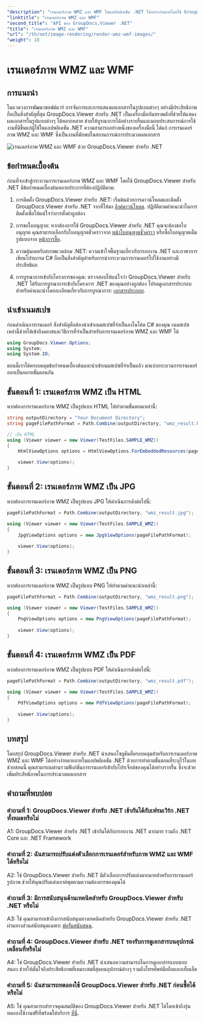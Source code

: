```yaml
---
"description": "เรนเดอร์ภาพ WMZ และ WMF ในแอปพลิเคชัน .NET ได้อย่างง่ายดายโดยใช้ GroupDocs.Viewer สำหรับ .NET ปรับปรุงความสามารถในการประมวลผลเอกสารได้อย่างง่ายดาย"
"linktitle": "เรนเดอร์ภาพ WMZ และ WMF"
"second_title": "API ของ GroupDocs.Viewer .NET"
"title": "เรนเดอร์ภาพ WMZ และ WMF"
"url": "/th/net/image-rendering/render-wmz-wmf-images/"
"weight": 18
---
```


# เรนเดอร์ภาพ WMZ และ WMF

## การแนะนำ

ในแวดวงการพัฒนาซอฟต์แวร์ การจัดการและการแสดงผลเอกสารในรูปแบบต่างๆ อย่างมีประสิทธิภาพถือเป็นสิ่งสำคัญที่สุด GroupDocs.Viewer สำหรับ .NET เป็นเครื่องมืออันทรงพลังที่ช่วยให้แสดงผลเอกสารในรูปแบบต่างๆ ได้หลากหลาย ช่วยให้บูรณาการได้อย่างราบรื่นและมอบประสบการณ์การใช้งานที่ดีขึ้นแก่ผู้ใช้ในแอปพลิเคชัน .NET ความสามารถอย่างหนึ่งของเครื่องมือนี้ ได้แก่ การเรนเดอร์ภาพ WMZ และ WMF ซึ่งเป็นงานที่มักพบในสถานการณ์การประมวลผลเอกสาร

![เรนเดอร์ภาพ WMZ และ WMF ด้วย GroupDocs.Viewer สำหรับ .NET](/viewer/image-rendering/render-wmz-and-wmf-images.png)

## ข้อกำหนดเบื้องต้น

ก่อนที่จะเข้าสู่กระบวนการเรนเดอร์ภาพ WMZ และ WMF โดยใช้ GroupDocs.Viewer สำหรับ .NET มีข้อกำหนดเบื้องต้นหลายประการที่ต้องปฏิบัติตาม:

1. การติดตั้ง GroupDocs.Viewer สำหรับ .NET: เริ่มต้นด้วยการดาวน์โหลดและติดตั้ง GroupDocs.Viewer สำหรับ .NET จากที่ให้มา [ลิงค์ดาวน์โหลด](https://releases.groupdocs.com/viewer/net/). ปฏิบัติตามคำแนะนำในการติดตั้งเพื่อให้แน่ใจว่าการตั้งค่าถูกต้อง

2. การขอใบอนุญาต: หากต้องการใช้ GroupDocs.Viewer สำหรับ .NET คุณจะต้องขอใบอนุญาต คุณสามารถเลือกรับใบอนุญาตชั่วคราวจาก [หน้าใบอนุญาตชั่วคราว](https://purchase.groupdocs.com/temporary-license/) หรือซื้อใบอนุญาตเต็มรูปแบบจาก [หน้าการซื้อ](https://purchase-groupdocs.com/buy).

3. ความคุ้นเคยกับสภาพแวดล้อม .NET: ความเข้าใจพื้นฐานเกี่ยวกับกรอบงาน .NET และภาษาการเขียนโปรแกรม C# ถือเป็นสิ่งสำคัญสำหรับการนำกระบวนการเรนเดอร์ไปใช้งานอย่างมีประสิทธิผล

4. การบูรณาการเข้ากับโครงการของคุณ: ตรวจสอบให้แน่ใจว่า GroupDocs.Viewer สำหรับ .NET ได้รับการบูรณาการเข้ากับโครงการ .NET ของคุณอย่างถูกต้อง โปรดดูเอกสารประกอบสำหรับคำแนะนำโดยละเอียดเกี่ยวกับการบูรณาการ: [เอกสารประกอบ](https://tutorials-groupdocs.com/viewer/net/).

## นำเข้าเนมสเปซ

ก่อนดำเนินการเรนเดอร์ สิ่งสำคัญคือต้องนำเข้าเนมสเปซที่จำเป็นลงในโค้ด C# ของคุณ เนมสเปซเหล่านี้ช่วยให้เข้าถึงคลาสและวิธีการที่จำเป็นสำหรับการเรนเดอร์ภาพ WMZ และ WMF ได้

```csharp
using GroupDocs.Viewer.Options;
using System;
using System.IO;
```

ตอนนี้เราได้ครอบคลุมข้อกำหนดเบื้องต้นและนำเข้าเนมสเปซที่จำเป็นแล้ว มาแบ่งกระบวนการเรนเดอร์ออกเป็นหลายขั้นตอนกัน

## ขั้นตอนที่ 1: เรนเดอร์ภาพ WMZ เป็น HTML

หากต้องการเรนเดอร์ภาพ WMZ เป็นรูปแบบ HTML ให้ทำตามขั้นตอนเหล่านี้:

```csharp
string outputDirectory = "Your Document Directory";
string pageFilePathFormat = Path.Combine(outputDirectory, "wmz_result.html");

// เป็น HTML
using (Viewer viewer = new Viewer(TestFiles.SAMPLE_WMZ))
{
    HtmlViewOptions options = HtmlViewOptions.ForEmbeddedResources(pageFilePathFormat);

    viewer.View(options);
}
```

## ขั้นตอนที่ 2: เรนเดอร์ภาพ WMZ เป็น JPG

หากต้องการเรนเดอร์ภาพ WMZ เป็นรูปแบบ JPG ให้ดำเนินการดังต่อไปนี้:

```csharp
pageFilePathFormat = Path.Combine(outputDirectory, "wmz_result.jpg");

using (Viewer viewer = new Viewer(TestFiles.SAMPLE_WMZ))
{
    JpgViewOptions options = new JpgViewOptions(pageFilePathFormat);
    
    viewer.View(options);
}
```

## ขั้นตอนที่ 3: เรนเดอร์ภาพ WMZ เป็น PNG

หากต้องการเรนเดอร์ภาพ WMZ เป็นรูปแบบ PNG ให้ทำตามคำแนะนำเหล่านี้:

```csharp
pageFilePathFormat = Path.Combine(outputDirectory, "wmz_result.png");

using (Viewer viewer = new Viewer(TestFiles.SAMPLE_WMZ))
{
    PngViewOptions options = new PngViewOptions(pageFilePathFormat);
   
    viewer.View(options);
}
```

## ขั้นตอนที่ 4: เรนเดอร์ภาพ WMZ เป็น PDF

หากต้องการเรนเดอร์ภาพ WMZ เป็นรูปแบบ PDF ให้ดำเนินการดังต่อไปนี้:

```csharp
pageFilePathFormat = Path.Combine(outputDirectory, "wmz_result.pdf");

using (Viewer viewer = new Viewer(TestFiles.SAMPLE_WMZ))
{
    PdfViewOptions options = new PdfViewOptions(pageFilePathFormat);
   
    viewer.View(options);
}
```

## บทสรุป

โดยสรุป GroupDocs.Viewer สำหรับ .NET นำเสนอโซลูชันที่ครอบคลุมสำหรับการเรนเดอร์ภาพ WMZ และ WMF ได้อย่างง่ายดายภายในแอปพลิเคชัน .NET ด้วยการทำตามขั้นตอนที่ระบุไว้ในบทช่วยสอนนี้ คุณสามารถผสานรวมฟังก์ชันการเรนเดอร์เข้ากับโปรเจ็กต์ของคุณได้อย่างราบรื่น ซึ่งจะช่วยเพิ่มประสิทธิภาพในการประมวลผลเอกสาร

## คำถามที่พบบ่อย

### คำถามที่ 1: GroupDocs.Viewer สำหรับ .NET เข้ากันได้กับเฟรมเวิร์ก .NET ทั้งหมดหรือไม่

A1: GroupDocs.Viewer สำหรับ .NET เข้ากันได้กับกรอบงาน .NET มากมาย รวมถึง .NET Core และ .NET Framework

### คำถามที่ 2: ฉันสามารถปรับแต่งตัวเลือกการเรนเดอร์สำหรับภาพ WMZ และ WMF ได้หรือไม่

A2: ใช่ GroupDocs.Viewer สำหรับ .NET มีตัวเลือกการปรับแต่งมากมายสำหรับการเรนเดอร์รูปภาพ ช่วยให้คุณปรับแต่งเอาต์พุตตามความต้องการของคุณได้

### คำถามที่ 3: มีการสนับสนุนด้านเทคนิคสำหรับ GroupDocs.Viewer สำหรับ .NET หรือไม่

A3: ใช่ คุณสามารถเข้าถึงการสนับสนุนทางเทคนิคสำหรับ GroupDocs.Viewer สำหรับ .NET ผ่านทางส่วนสนับสนุนเฉพาะ [ฟอรั่มสนับสนุน](https://forum-groupdocs.com/c/viewer/9).

### คำถามที่ 4: GroupDocs.Viewer สำหรับ .NET รองรับการดูเอกสารบนอุปกรณ์เคลื่อนที่หรือไม่

A4: ใช่ GroupDocs.Viewer สำหรับ .NET นำเสนอความสามารถในการดูเอกสารแบบตอบสนอง ช่วยให้มั่นใจถึงประสิทธิภาพที่เหมาะสมที่สุดบนอุปกรณ์ต่างๆ รวมถึงโทรศัพท์มือถือและแท็บเล็ต

### คำถามที่ 5: ฉันสามารถทดลองใช้ GroupDocs.Viewer สำหรับ .NET ก่อนซื้อได้หรือไม่

A5: ใช่ คุณสามารถสำรวจคุณสมบัติของ GroupDocs.Viewer สำหรับ .NET ได้โดยเข้าถึงรุ่นทดลองใช้งานฟรีที่พร้อมให้บริการ [ที่นี่](https://releases-groupdocs.com/).